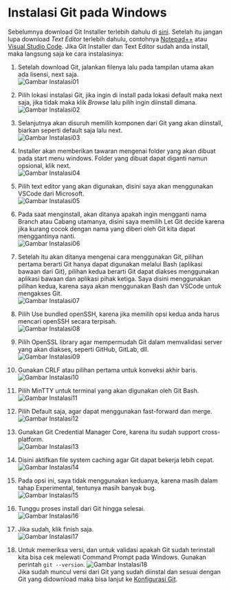 # Instalasi Git pada Windows  

Sebelumnya download Git Installer terlebih dahulu di [sini](https://git-scm.com/downloads). Setelah itu jangan lupa download *Text Editor* terlebih dahulu, contohnya [Notepad++](https://notepad-plus-plus.org/downloads/) atau [Visual Studio Code](https://code.visualstudio.com/). Jika Git Installer dan Text Editor sudah anda install, maka langsung saja ke cara instalasinya:
1. Setelah download Git, jalankan filenya lalu pada tampilan utama akan ada lisensi, next saja.  
![Gambar Instalasi01](images/1/install01.png)

2. Pilih lokasi instalasi Git, jika ingin di install pada lokasi default maka next saja, jika tidak maka klik *Browse* lalu pilih ingin diinstall dimana.  
![Gambar Instalasi02](images/1/install02.png)

3. Selanjutnya akan disuruh memilih komponen dari Git yang akan diinstall, biarkan seperti default saja lalu next.  
![Gambar Instalasi03](images/1/install03.png)

4. Installer akan memberikan tawaran mengenai folder yang akan dibuat pada start menu windows. Folder yang dibuat dapat diganti namun opsional, klik next.  
![Gambar Instalasi04](images/1/install04.png)

5. Pilih text editor yang akan digunakan, disini saya akan menggunakan VSCode dari Microsoft.  
![Gambar Instalasi05](images/1/install05.png)

6. Pada saat menginstall, akan ditanya apakah ingin mengganti nama Branch atau Cabang utamanya, disini saya memilih Let Git decide karena jika kurang cocok dengan nama yang diberi oleh Git kita dapat menggantinya nanti.  
![Gambar Instalasi06](images/1/install06.png)

7. Setelah itu akan ditanya mengenai cara menggunakan Git, pilihan pertama berarti Git hanya dapat digunakan melalui Bash (aplikasi bawaan dari Git), pilihan kedua berarti Git dapat diakses menggunakan aplikasi bawaan dan aplikasi pihak ketiga. Saya disini menggunakan pilihan kedua, karena saya akan menggunakan Bash dan VSCode untuk mengakses Git.  
![Gambar Instalasi07](images/1/install07.png)

8. Pilih Use bundled openSSH, karena jika memilih opsi kedua anda harus mencari openSSH secara terpisah.  
![Gambar Instalasi08](images/1/install08.png)

9. Pilih OpenSSL library agar mempermudah Git dalam memvalidasi server yang akan diakses, seperti GitHub, GitLab, dll.  
![Gambar Instalasi09](images/1/install09.png)

10. Gunakan CRLF atau pilihan pertama untuk konveksi akhir baris.  
![Gambar Instalasi10](images/1/install10.png)

11. Pilih MinTTY untuk terminal yang akan digunakan oleh Git Bash.  
![Gambar Instalasi11](images/1/install11.png)

12. Pilih Default saja, agar dapat menggunakan fast-forward dan merge.  
![Gambar Instalasi12](images/1/install12.png)

13. Gunakan Git Credential Manager Core, karena itu sudah support cross-platform.  
![Gambar Instalasi13](images/1/install13.png)

14. Disini aktifkan file system caching agar Git dapat bekerja lebih cepat.  
![Gambar Instalasi14](images/1/install14.png)

15. Pada opsi ini, saya tidak menggunakan keduanya, karena masih dalam tahap Experimental, tentunya masih banyak bug.  
![Gambar Instalasi15](images/1/install15.png)

16. Tunggu proses install dari Git hingga selesai.  
![Gambar Instalasi16](images/1/install16.png)

17. Jika sudah, klik finish saja.  
![Gambar Instalasi17](images/1/install17.png)

18. Untuk memeriksa versi, dan untuk validasi apakah Git sudah terinstall kita bisa cek melewati Command Prompt pada Windows. Gunakan perintah `git --version`.
![Gambar Instalasi18](images/1/install18.png)  
Jika sudah muncul versi dari Git yang sudah diinstal dan sesuai dengan Git yang didownload maka bisa lanjut ke [Konfigurasi Git](https://github.com/liberated-guardian/01-git-github/blob/main/Konfigurasi-Git.md).
